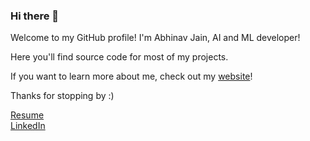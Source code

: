 ### Hi there 👋

Welcome to my GitHub profile! I'm Abhinav Jain, AI and ML developer!

Here you'll find source code for most of my projects.

If you want to learn more about me, check out my <a href="https://abhij2706.github.io">website</a>!

Thanks for stopping by :)

<a href="https://abhij2706.github.io/personal-website-reactfolio/#/resume">Resume</a>
<br/>
<a href="https://www.linkedin.com/in/abhij2706/">LinkedIn</a>

